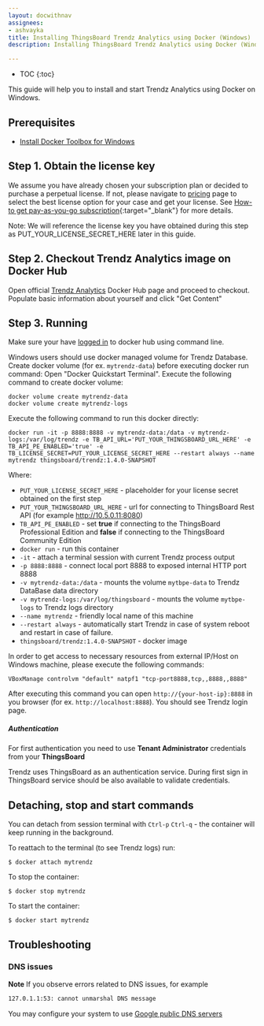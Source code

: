 ```yaml
---
layout: docwithnav
assignees:
- ashvayka
title: Installing ThingsBoard Trendz Analytics using Docker (Windows)
description: Installing ThingsBoard Trendz Analytics using Docker (Windows)

---
```


* TOC
{:toc}


This guide will help you to install and start Trendz Analytics using Docker on Windows. 

## Prerequisites

- [Install Docker Toolbox for Windows](https://docs.docker.com/toolbox/toolbox_install_windows/)

## Step 1. Obtain the license key 

We assume you have already chosen your subscription plan or decided to purchase a perpetual license. 
If not, please navigate to [pricing](/pricing/?active=trendz) page to select the best license option for your case and get your license. 
See [How-to get pay-as-you-go subscription](https://www.youtube.com/watch?v=dK-QDFGxWek){:target="_blank"} for more details.

Note: We will reference the license key you have obtained during this step as PUT_YOUR_LICENSE_SECRET_HERE later in this guide.

## Step 2. Checkout Trendz Analytics image on Docker Hub

Open official [Trendz Analytics](https://hub.docker.com/_/trndz) Docker Hub page and proceed to checkout.
Populate basic information about yourself and click "Get Content"


## Step 3. Running

Make sure your have [logged in](https://docs.docker.com/engine/reference/commandline/login/) to docker hub using command line.

Windows users should use docker managed volume for Trendz Database. 
Create docker volume (for ex. `mytrendz-data`) before executing docker run command:
Open "Docker Quickstart Terminal". Execute the following command to create docker volume:

``` 
docker volume create mytrendz-data
docker volume create mytrendz-logs
```

Execute the following command to run this docker directly:

``` 
docker run -it -p 8888:8888 -v mytrendz-data:/data -v mytrendz-logs:/var/log/trendz -e TB_API_URL='PUT_YOUR_THINGSBOARD_URL_HERE' -e TB_API_PE_ENABLED='true' -e TB_LICENSE_SECRET=PUT_YOUR_LICENSE_SECRET_HERE --restart always --name mytrendz thingsboard/trendz:1.4.0-SNAPSHOT
```

Where: 

- `PUT_YOUR_LICENSE_SECRET_HERE` - placeholder for your license secret obtained on the first step
- `PUT_YOUR_THINGSBOARD_URL_HERE` - url for connecting to ThingsBoard Rest API (for example http://10.5.0.11:8080)
- `TB_API_PE_ENABLED`       - set **true** if connecting to the ThingsBoard Professional Edition and **false** if connecting to the ThingsBoard Community Edition
- `docker run`              - run this container
- `-it`                     - attach a terminal session with current Trendz process output
- `-p 8888:8888`            - connect local port 8888 to exposed internal HTTP port 8888
- `-v mytrendz-data:/data`   - mounts the volume `mytbpe-data` to Trendz DataBase data directory
- `-v mytrendz-logs:/var/log/thingsboard`   - mounts the volume `mytbpe-logs` to Trendz logs directory
- `--name mytrendz`             - friendly local name of this machine
- `--restart always`        - automatically start Trendz in case of system reboot and restart in case of failure.
- `thingsboard/trendz:1.4.0-SNAPSHOT`          - docker image

    
In order to get access to necessary resources from external IP/Host on Windows machine, please execute the following commands:

``` 
VBoxManage controlvm "default" natpf1 "tcp-port8888,tcp,,8888,,8888"
```
    
After executing this command you can open `http://{your-host-ip}:8888` in you browser (for ex. `http://localhost:8888`). You should see Trendz login page.
   
##### Authentication

For first authentication you need to use **Tenant Administrator** credentials from your **ThingsBoard**

Trendz uses ThingsBoard as an authentication service. During first sign in ThingsBoard service should be also available 
to validate credentials.

## Detaching, stop and start commands

You can detach from session terminal with `Ctrl-p` `Ctrl-q` - the container will keep running in the background.

To reattach to the terminal (to see Trendz logs) run:

```
$ docker attach mytrendz
```

To stop the container:

```
$ docker stop mytrendz
```

To start the container:

```
$ docker start mytrendz
```

## Troubleshooting

### DNS issues

**Note** If you observe errors related to DNS issues, for example

```bash
127.0.1.1:53: cannot unmarshal DNS message
```

You may configure your system to use [Google public DNS servers](https://developers.google.com/speed/public-dns/docs/using#windows)
